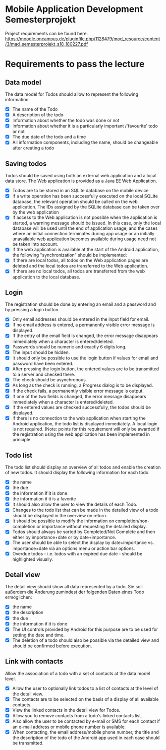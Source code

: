 # Mobile Application Development Semesterprojekt
Project requirements can be found here: https://moodle.oncampus.de/pluginfile.php/1128479/mod_resource/content/3/mad_semesterprojekt_s18_180227.pdf

# Requirements to pass the lecture

## Data model
The data model for Todos should allow to represent the following information:
- [x] The name of the Todo
- [x] A description of the todo
- [x] Information about whether the todo was done or not
- [x] Information about whether it is a particularly important /'favourite' todo or not
- [x] The due date of the todo and a time
- [x] All information components, including the name, should be changeable after creating a todo

## Saving todos
Todos should be saved using both an external web application and a local data store. The Web application is provided as a Java EE Web Application.
- [x] Todos are to be stored in an SQLite database on the mobile device
- [x] If a write operation has been successfully executed on the local SQLite database, the relevant operation should be called on the web application. The IDs assigned by the SQLite database can be taken over by the web application
- [x] If access to the Web application is not possible when the application is started, a warning message should be issued. In this case, only the local database will be used until the end of application usage, and the cases where an initial connection terminates during app usage or an initially unavailable web application becomes available during usage need not be taken into account.
- [x] If the web application is available at the start of the Android application, the following "synchronization" should be implemented:
- [x] If there are local todos, all todos on the Web application pages are deleted and the local todos are transferred to the Web application.
- [x] If there are no local todos, all todos are transferred from the web application to the local database.

## Login
The registration should be done by entering an email and a password and by pressing a login button.
- [x] Only email addresses should be entered in the input field for email.
- [x] If no email address is entered, a permanently visible error message is displayed.
- [x] If the entry of the email field is changed, the error message disappears immediately when a character is entered/deleted.
- [x] Passwords should be numeric and exactly 6 digits long.
- [x] The input should be hidden.
- [x] It should only be possible to use the login button if values for email and password have been entered.
- [x] After pressing the login button, the entered values are to be transmitted to a server and checked there.
- [x] The check should be asynchronous.
- [x] As long as the check is running, a Progress dialog is to be displayed.
- [x] If the check fails, a permanently visible error message is output.
- [x] If one of the two fields is changed, the error message disappears immediately when a character is entered/deleted.
- [x] If the entered values are checked successfully, the todos should be displayed.
- [x] If there is no connection to the web application when starting the Android application, the todo list is displayed immediately. A local login is not required. (Note: points for this requirement will only be awarded if the registration using the web application has been implemented in principle.

## Todo list
The todo list should display an overview of all todos and enable the creation of new todos. It should display the following information for each todo:
- [x] the name
- [x] the due
- [x] the information if it is done
- [x] the information if it is a favorite
- [x] It should also allow the user to view the details of each Todo.
- [x] Changes to the todo list that can be made in the detailed view of a todo should be displayed in the overview on return.
- [x] It should be possible to modify the information on completion/non-completion or importance without requesting the detailed display.
- [x] Todos should always be sorted by Completed/Not Complete and then either by importance+date or by date+importance.
- [x] The user should be able to select the display by date+importance vs. importance+date via an options menu or action bar options.
- [x] Overdue todos - i.e. todos with an expired due date - should be highlighted visually.

## Detail view
The detail view should show all data represented by a todo. Sie soll außerdem die Änderung zumindest der folgenden
Daten eines Todo ermöglichen:
- [x] the name
- [x] the description
- [x] the due
- [x] the information if it is done
- [x] The UI controls provided by Android for this purpose are to be used for setting the date and time.
- [x] The deletion of a todo should also be possible via the detailed view and should be confirmed before execution.

## Link with contacts
Allow the association of a todo with a set of contacts at the data model level.
- [x] Allow the user to optionally link todos to a list of contacts at the level of the detail view.
- [x] The contacts are to be selected on the basis of a display of all available contacts.
- [x] View the linked contacts in the detail view for Todos.
- [x] Allow you to remove contacts from a todo's linked contacts list.
- [x] Also allow the user to be contacted by e-mail or SMS for each contact if an e-mail address or mobile phone number is available.
- [x] When contacting, the email address/mobile phone number, the title and the description of the todo of the Android app used in each case should be transmitted.

